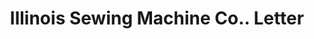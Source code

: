 ---
doi: 10.7916/D84F32PP
date_other: '1900'
date_other_textual: '1900'
form: correspondence
genre:
- Letters (correspondence)
name:
- Illinois Sewing Machine Co.
object_in_context_url: https://biggert.cul.columbia.edu/items/view/ave_biggert_00275
subject_hierarchical_geographic:
- Rockford, Illinois, United States
subject_name:
- Illinois Sewing Machine Co.
title: Illinois Sewing Machine Co.. Letter
sort_title: Illinois Sewing Machine Co.. Letter
call_number: ave_biggert_00275
coordinates:
- 42.25944444444445,-89.06444444444445
pid: ave_biggert_00275
identifiers: ave_biggert_00275
thumbnail: https://derivativo-1.library.columbia.edu/iiif/2/ldpd:344221/full/!256,256/0/native.jpg
permalink: "/items/ave_biggert_00275/"
layout: iiif-image-page
---